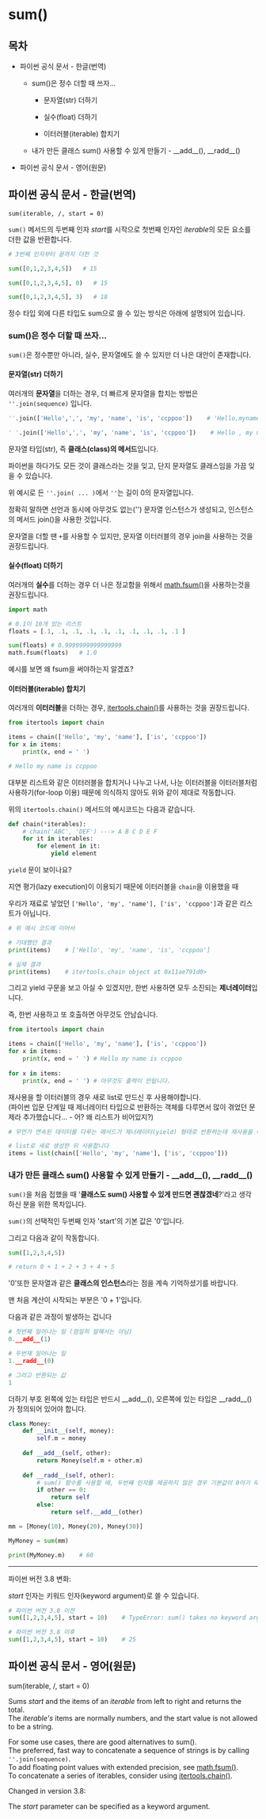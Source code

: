 # sum()

## 목차

* 파이썬 공식 문서 - 한글(번역)
    
    * sum()은 정수 더할 때 쓰자...

        * 문자열(str) 더하기

        * 실수(float) 더하기

        * 이터러블(iterable) 합치기
    
    * 내가 만든 클래스 sum() 사용할 수 있게 만들기 - \_\_add\_\_(), \_\_radd\_\_()

* 파이썬 공식 문서 - 영어(원문)

## 파이썬 공식 문서 - 한글(번역)

`sum(iterable, /, start = 0)`

`sum()` 메서드의 두번째 인자 *start*를 시작으로 첫번째 인자인 *iterable*의 모든 요소를 더한 값을 반환합니다.

```python
# 3번째 인자부터 끝까지 더한 것

sum([0,1,2,3,4,5])   # 15

sum([0,1,2,3,4,5], 0)   # 15

sum([0,1,2,3,4,5], 3)   # 18
```

정수 타입 외에 다른 타입도 sum으로 쓸 수 있는 방식은 아래에 설명되어 있습니다.

### sum()은 정수 더할 때 쓰자...

`sum()`은 정수뿐만 아니라, 실수, 문자열에도 쓸 수 있지만 더 나은 대안이 존재합니다.

#### 문자열(str) 더하기

여러개의 **문자열**을 더하는 경우, 더 빠르게 문자열을 합치는 방법은 `''.join(sequence)` 입니다.

```python
''.join(['Hello',',', 'my', 'name', 'is', 'ccppoo'])    # 'Hello,mynameisccppoo'

' '.join(['Hello',',', 'my', 'name', 'is', 'ccppoo'])    # Hello , my name is ccppoo'
```

문자열 타입(str), 즉 **클래스(class)의 메서드**입니다.

파이썬을 하다가도 모든 것이 클래스라는 것을 잊고, 단지 문자열도 클래스임을 가끔 잊을 수 있습니다.

위 예시로 든 `''.join( ... )`에서 `''`는 길이 0의 문자열입니다.

정확히 말하면 선언과 동시에 아무것도 없는('') 문자열 인스턴스가 생성되고, 인스턴스의 메서드 join()을 사용한 것입니다.

문자열을 더할 땐 `+`를 사용할 수 있지만, 문자열 이터러블의 경우 join을 사용하는 것을 권장드립니다.

#### 실수(float) 더하기

여러개의 **실수**를 더하는 경우 더 나은 정교함을 위해서 [math.fsum()](https://docs.python.org/3/library/math.html#math.fsum)을 사용하는것을 권장드립니다.

```python
import math

# 0.1이 10개 있는 리스트
floats = [.1, .1, .1, .1, .1, .1, .1, .1, .1, .1 ]

sum(floats) # 0.9999999999999999
math.fsum(floats)   # 1.0
```

예시를 보면 왜 fsum을 써야하는지 알겠죠?

#### 이터러블(iterable) 합치기

여러개의 **이터러블**을 더하는 경우, [itertools.chain()](https://docs.python.org/3/library/itertools.html#itertools.chain)를 사용하는 것을 권장드립니다.

```python
from itertools import chain

items = chain(['Hello', 'my', 'name'], ['is', 'ccppoo'])
for x in items:
    print(x, end = ' ')

# Hello my name is ccppoo
```

대부분 리스트와 같은 이터러블을 합치거나 나누고 나서, 나눈 이터러블을 이터러블처럼 사용하기(for-loop 이용) 때문에 의식하지 않아도 위와 같이 제대로 작동합니다.

위의 `itertools.chain()` 메서드의 예시코드는 다음과 같습니다.

```python
def chain(*iterables):
    # chain('ABC', 'DEF') ---> A B C D E F
    for it in iterables:
        for element in it:
            yield element
```

`yield` 문이 보이나요?

지연 평가(lazy execution)이 이용되기 때문에 이터러블을 `chain`을 이용했을 때

우리가 재료로 넣었던 `['Hello', 'my', 'name'], ['is', 'ccppoo']`과 같은 리스트가 아닙니다.

```python
# 위 예시 코드에 이어서

# 기대했던 결과
print(items)    # ['Hello', 'my', 'name', 'is', 'ccppoo']

# 실제 결과
print(items)    # itertools.chain object at 0x11ae791d0>
```

그리고 yield 구문을 보고 아실 수 있겠지만, 한번 사용하면 모두 소진되는 **제너레이터**입니다.

즉, 한번 사용하고 또 호출하면 아무것도 안남습니다.

```python
from itertools import chain

items = chain(['Hello', 'my', 'name'], ['is', 'ccppoo'])
for x in items:
    print(x, end = ' ') # Hello my name is ccppoo
    
for x in items:
    print(x, end = ' ') # 아무것도 출력이 안됩니다.
```

재사용을 할 이터러블의 경우 새로 list로 만드신 후 사용해야합니다.<br>
(파이썬 입문 단계일 때 제너레이터 타입으로 반환하는 객체를 다루면서 많이 겪었던 문제라 추가했습니다... - 어? 왜 리스트가 비어있지?)

```python
# 무언가 연속된 데이터를 다루는 메서드가 제너레이터(yield) 형태로 반환하는데 재사용을 해야하면...

# list로 새로 생성한 뒤 사용합니다
items = list(chain(['Hello', 'my', 'name'], ['is', 'ccppoo']))
```

### 내가 만든 클래스 sum() 사용할 수 있게 만들기 - \_\_add\_\_(), \_\_radd\_\_()

`sum()`을 처음 접했을 때 '**클래스도 sum() 사용할 수 있게 만드면 괜찮겠네**?'라고 생각하신 분을 위한 목차입니다.

`sum()`의 선택적인 두번째 인자 'start'의 기본 값은 '0'입니다.

그리고 다음과 같이 작동합니다.

```python
sum([1,2,3,4,5])

# return 0 + 1 + 2 + 3 + 4 + 5
```

'0'또한 문자열과 같은 **클래스의 인스턴스**라는 점을 계속 기억하셨기를 바랍니다.

맨 처음 계산이 시작되는 부분은 '0 + 1'입니다.

다음과 같은 과정이 발생하는 겁니다 

```python
# 첫번째 일어나는 일 (엄밀히 말해서는 아님)
0.__add__(1)

# 두번재 일어나는 일
1.__radd__(0)

# 그리고 반환되는 값
1
```

더하기 부호 왼쪽에 있는 타입은 반드시 \_\_add\_\_(), 오른쪽에 있는 타입은 \_\_radd\_\_()가 정의되어 있어야 합니다.

```python
class Money:
    def __init__(self, money):
        self.m = money
    
    def __add__(self, other):
        return Money(self.m + other.m)
        
    def __radd__(self, other):
        # sum() 함수를 사용할 때, 두번쨰 인자를 제공하지 않은 경우 기본값이 0이기 때문에 이 경우를 포함해야합니다.
        if other == 0:
            return self
        else:
            return self.__add__(other)

mm = [Money(10), Money(20), Money(30)]

MyMoney = sum(mm)

print(MyMoney.m)    # 60
```

------

파이썬 버전 3.8 변화:

*start* 인자는 키워드 인자(keyword argument)로 쓸 수 있습니다.

```python
# 파이썬 버전 3.8 이전
sum([1,2,3,4,5], start = 10)    # TypeError: sum() takes no keyword arguments

# 파이썬 버전 3.8 이후
sum([1,2,3,4,5], start = 10)    # 25
```

## 파이썬 공식 문서 - 영어(원문)

sum(iterable, /, start = 0)

Sums *start* and the items of an *iterable* from left to right and returns the total.<br>
The *iterable's* items are normally numbers, and the start value is not allowed to be a string.

For some use cases, there are good alternatives to sum().<br>
The preferred, fast way to concatenate a sequence of strings is by calling `''.join(sequence)`.<br>
To add floating point values with extended precision, see [math.fsum()](https://docs.python.org/3/library/math.html#math.fsum).<br>
To concatenate a series of iterables, consider using [itertools.chain()](https://docs.python.org/3/library/itertools.html#itertools.chain).

Changed in version 3.8:

The *start* parameter can be specified as a keyword argument.